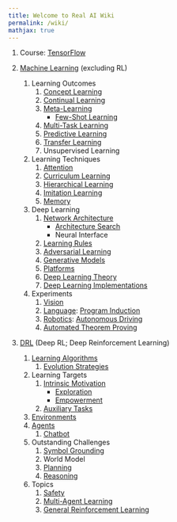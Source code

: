 ```yaml
---
title: Welcome to Real AI Wiki
permalink: /wiki/
mathjax: true
---
```

1. Course: [TensorFlow](course/tensorflow/README.md)

2. [Machine Learning](machine-learning/README.md) (excluding RL)
    1. Learning Outcomes
        1. [Concept Learning](http://realai.org/concept-learning/)
        2. [Continual Learning](http://realai.org/continual-learning/)
        3. [Meta-Learning](http://realai.org/meta-learning/)
            * [Few-Shot Learning](http://realai.org/few-shot-learning/)
        4. [Multi-Task Learning](http://realai.org/multi-task-learning/)
        5. [Predictive Learning](http://realai.org/predictive-learning/)
        6. [Transfer Learning](http://realai.org/transfer-learning/)
        7. Unsupervised Learning
    2. Learning Techniques
        1. [Attention](http://realai.org/attention/)
        2. [Curriculum Learning](http://realai.org/curriculum-learning/)
        3. [Hierarchical Learning](http://realai.org/hierarchical-learning/)
        4. [Imitation Learning](http://realai.org/imitation-learning/)
        5. [Memory](http://realai.org/memory/)
    3. Deep Learning
        1. [Network Architecture](http://realai.org/network-architecture/)
            * [Architecture Search](http://realai.org/architecture-search/)
            * Neural Interface
        2. [Learning Rules](http://realai.org/learning-rules/)
        3. [Adversarial Learning](http://realai.org/adversarial-learning/)
        4. [Generative Models](http://realai.org/generative-models/)
        5. [Platforms](http://realai.org/learning-platforms/)
        6. [Deep Learning Theory](http://realai.org/deep-learning-theory/)
        7. [Deep Learning Implementations](http://realai.org/deep-learning/implementation/)
    4. Experiments
        1. [Vision](http://realai.org/computer-vision/)
        2. [Language](http://realai.org/NLP/): [Program Induction](http://realai.org/program-induction/)
        3. [Robotics](http://realai.org/robotics/): [Autonomous Driving](machine-learning/autonomous-driving.md)
        4. [Automated Theorem Proving](http://realai.org/automated-theorem-proving/)
 
3. [DRL](DRL/README.md) (Deep RL; Deep Reinforcement Learning)
    1. [Learning Algorithms](DRL/learning-algorithms.md)
        1. [Evolution Strategies](DRL/evolution-strategies.md)
    2. Learning Targets
        1. [Intrinsic Motivation](DRL/intrinsic-motivation.md)
            * [Exploration](DRL/exploration.md)
            * [Empowerment](DRL/empowerment.md)
        2. [Auxiliary Tasks](DRL/auxiliary-tasks.md)
    3. [Environments](DRL/environments.md)
    4. [Agents](DRL/agents.md)
        1. [Chatbot](http://realai.org/chatbot/)
    5. Outstanding Challenges
        1. [Symbol Grounding](http://realai.org/symbol-grounding/)
        2. World Model
        3. [Planning](http://realai.org/planning/)
        4. [Reasoning](http://realai.org/reasoning/)
    6. Topics
        1. [Safety](DRL/safety.md)
        2. [Multi-Agent Learning](DRL/multi-agent-learning.md)
        3. [General Reinforcement Learning](DRL/general.md)

